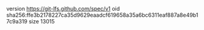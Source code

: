 version https://git-lfs.github.com/spec/v1
oid sha256:ffe3b2178227ca35d9629eaadcf619658a35a6bc6311eaf887a8e49b17c9a319
size 13015
